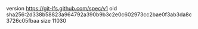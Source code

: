 version https://git-lfs.github.com/spec/v1
oid sha256:2d338b58823a964792a390b9b3c2e0c602973cc2bae0f3ab3da8c3726c05fbaa
size 11030

